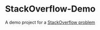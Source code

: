 # StackOverflow-Demo
A demo project for a [StackOverflow problem](https://stackoverflow.com/questions/72127019/vscode-how-to-debug-node-js-dependency-packages-in-typescript
)
